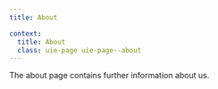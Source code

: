 ```yaml
---
title: About

context:
  title: About
  class: uie-page uie-page--about
---
```

The about page contains further information about us.
